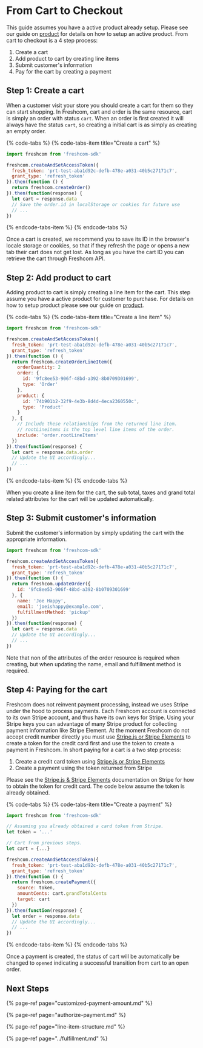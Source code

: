 # From Cart to Checkout

This guide assumes you have a active product already setup. Please see our guide on [product](../product/) for details on how to setup an active product. From cart to checkout is a 4 step process:

1. Create a cart
2. Add product to cart by creating line items
3. Submit customer's information
4. Pay for the cart by creating a payment

## Step 1:  Create a cart

When a customer visit your store you should create a cart for them so they can start shopping. In Freshcom, cart and order is the same resource, cart is simply an order with status `cart`. When an order is first created it will always have the status `cart`, so creating a initial cart is as simply as creating an empty order.

{% code-tabs %}
{% code-tabs-item title="Create a cart" %}
```javascript
import freshcom from 'freshcom-sdk'

freshcom.createAndSetAccessToken({
  fresh_token: 'prt-test-aba1d92c-defb-478e-a031-40b5c27171c7',
  grant_type: 'refresh_token'
}).then(function () {
  return freshcom.createOrder()
}).then(function(response) {
  let cart = response.data
  // Save the order.id in localStorage or cookies for future use
  // ...
})
```
{% endcode-tabs-item %}
{% endcode-tabs %}

Once a cart is created, we recommend you to save its ID in the browser's locale storage or cookies, so that if they refresh the page or opens a new tab their cart does not get lost. As long as you have the cart ID you can retrieve the cart through Freshcom API.

## Step 2: Add product to cart

Adding product to cart is simply creating a line item for the cart. This step assume you have a active product for customer to purchase. For details on how to setup product please see our guide on [product](../product/).

{% code-tabs %}
{% code-tabs-item title="Create a line item" %}
```javascript
import freshcom from 'freshcom-sdk'

freshcom.createAndSetAccessToken({
  fresh_token: 'prt-test-aba1d92c-defb-478e-a031-40b5c27171c7',
  grant_type: 'refresh_token'
}).then(function () {
  return freshcom.createOrderLineItem({
    orderQuantity: 2
    order: {
      id: '9fc8ee53-906f-48bd-a392-8b0709301699',
      type: 'Order'
    },
    product: {
      id: '74b901b2-32f9-4e3b-8d4d-4eca2360550c',
      type: 'Product'
    }
  }, {
    // Include these relationships from the returned line item.
    // rootLineitems is the top level line items of the order.
    include: 'order.rootLineItems' 
  })
}).then(function(response) {
  let cart = response.data.order
  // Update the UI accordingly...
  // ...
})
```
{% endcode-tabs-item %}
{% endcode-tabs %}

When you create a line item for the cart, the sub total, taxes and grand total related attributes for the cart will be updated automatically.

## Step 3: Submit customer's information

Submit the customer's information by simply updating the cart with the appropriate information.

```javascript
import freshcom from 'freshcom-sdk'

freshcom.createAndSetAccessToken({
  fresh_token: 'prt-test-aba1d92c-defb-478e-a031-40b5c27171c7',
  grant_type: 'refresh_token'
}).then(function () {
  return freshcom.updateOrder({
    id: '9fc8ee53-906f-48bd-a392-8b0709301699'
  }, {
    name: 'Joe Happy',
    email: 'joeishappy@example.com',
    fulfillmentMethod: 'pickup'
  })
}).then(function(response) {
  let cart = response.data
  // Update the UI accordingly...
  // ...
})
```

Note that non of the attributes of the order resource is required when creating, but when updating the name, email and fulfillment method is required.

## Step 4: Paying for the cart

Freshcom does not reinvent payment processing, instead we uses Stripe under the hood to process payments. Each Freshcom account is connected to its own Stripe account, and thus have its own keys for Stripe. Using your Stripe keys you can advantage of many Stripe product for collecting payment information like Stripe Element. At the moment Freshcom do not accept credit number directly you must use [Stripe.js or Stripe Elements](https://stripe.com/docs/stripe-js) to create a token for the credit card first and use the token to create a payment in Freshcom. In short paying for a cart is a two step process:

1. Create a credit card token using [Stripe.js or Stripe Elements](https://stripe.com/docs/stripe-js)
2. Create a payment using the token returned from Stripe

Please see the [Stripe.js & Stripe Elements](https://stripe.com/docs/stripe-js) documentation on Stripe for how to obtain the token for credit card. The code below assume the token is already obtained.

{% code-tabs %}
{% code-tabs-item title="Create a payment" %}
```javascript
import freshcom from 'freshcom-sdk'

// Assuming you already obtained a card token from Stripe.
let token = '...'

// Cart from previous steps.
let cart = {...}

freshcom.createAndSetAccessToken({
  fresh_token: 'prt-test-aba1d92c-defb-478e-a031-40b5c27171c7',
  grant_type: 'refresh_token'
}).then(function () {
  return freshcom.createPayment({
    source: token,
    amountCents: cart.grandTotalCents
    target: cart
  })
}).then(function(response) {
  let order = response.data
  // Update the UI accordingly...
  // ...
})

```
{% endcode-tabs-item %}
{% endcode-tabs %}

Once a payment is created, the status of cart will be automatically be changed to `opened` indicating a successful transition from cart to an open order.

## Next Steps

{% page-ref page="customized-payment-amount.md" %}

{% page-ref page="authorize-payment.md" %}

{% page-ref page="line-item-structure.md" %}

{% page-ref page="../fulfillment.md" %}



